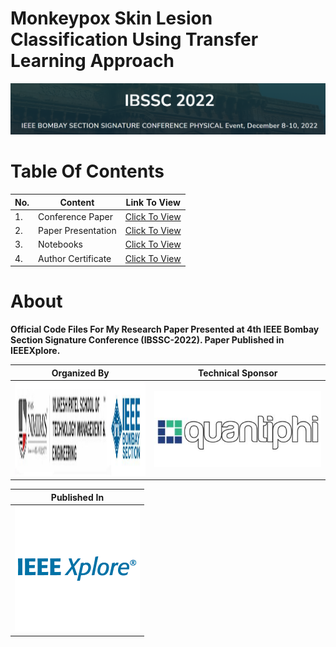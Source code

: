 # Monkeypox Skin Lesion Classification Using Transfer Learning Approach

![IBSSC2022](https://github.com/aryashah2k/Monkeypox-Skin-Lesion-Classification-Using-Transfer-Learning-Approach/blob/main/assets/banner.PNG)

# Table Of Contents

|No.|Content|Link To View|
|---|-------|------------|
|1.|Conference Paper|<a href="https://github.com/aryashah2k/Monkeypox-Skin-Lesion-Classification-Using-Transfer-Learning-Approach/tree/main/Conference%20Paper">Click To View</a>|
|2.|Paper Presentation|<a href="https://github.com/aryashah2k/Monkeypox-Skin-Lesion-Classification-Using-Transfer-Learning-Approach/tree/main/Paper%20Presentation">Click To View</a>|
|3.|Notebooks|<a href="https://github.com/aryashah2k/Monkeypox-Skin-Lesion-Classification-Using-Transfer-Learning-Approach/tree/main/Notebooks">Click To View</a>|
|4.|Author Certificate|<a href="https://github.com/aryashah2k/Monkeypox-Skin-Lesion-Classification-Using-Transfer-Learning-Approach/tree/main/Conference%20Certificate">Click To View</a>|

# About

**Official Code Files For My Research Paper Presented at 4th IEEE Bombay Section Signature Conference (IBSSC-2022). Paper Published in IEEEXplore.**

|Organized By|Technical Sponsor|
|------------|-----------------|
|<img src="https://github.com/aryashah2k/Monkeypox-Skin-Lesion-Classification-Using-Transfer-Learning-Approach/blob/main/assets/MPSTMExIEEEB.png" height="150px" width="300px">|<img src="https://github.com/aryashah2k/Monkeypox-Skin-Lesion-Classification-Using-Transfer-Learning-Approach/blob/main/assets/quantiphi.jpg">|

|Published In|
|-----------------|
|<img src="https://github.com/aryashah2k/Monkeypox-Skin-Lesion-Classification-Using-Transfer-Learning-Approach/blob/main/assets/ieeexplore.png">|

